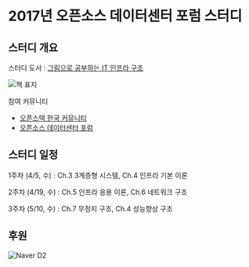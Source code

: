 # 2017년 오픈소스 데이터센터 포럼 스터디

## 스터디 개요
스터디 도서 : [그림으로 공부하는 IT 인프라 구조](http://www.kyobobook.co.kr/product/detailViewKor.laf?ejkGb=KOR&mallGb=KOR&barcode=9791185890265&orderClick=LEA&Kc=)

![책 표지](http://image.kyobobook.co.kr/images/book/xlarge/265/x9791185890265.jpg)

참여 커뮤니티
* [오픈스택 한국 커뮤니티](https://www.facebook.com/groups/openstack.kr/)
* [오픈소스 데이터센터 포럼](https://www.facebook.com/groups/opensourcedatacenterforum/)

## 스터디 일정
1주차 (4/5, 수) : Ch.3 3계층형 시스템, Ch.4 인프라 기본 이론

2주차 (4/19, 수) : Ch.5 인프라 응용 이론, Ch.6 네트워크 구조

3주차 (5/10, 수) : Ch.7 무정지 구조, Ch.4 성능향상 구조

## 후원
![Naver D2](http://d2.naver.com/static/img/app/d2_logo.gif)